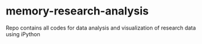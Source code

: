 # memory-research-analysis
Repo contains all codes for data analysis and visualization of research data using iPython
